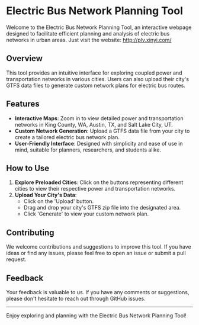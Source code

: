 # Electric Bus Network Planning Tool

Welcome to the Electric Bus Network Planning Tool, an interactive webpage designed to facilitate efficient planning and analysis of electric bus networks in urban areas.
Just visit the website: http://plv.xinyi.com/

## Overview

This tool provides an intuitive interface for exploring coupled power and transportation networks in various cities. Users can also upload their city's GTFS data files to generate custom network plans for electric bus routes.

## Features

- **Interactive Maps**: Zoom in to view detailed power and transportation networks in King County, WA, Austin, TX, and Salt Lake City, UT.
- **Custom Network Generation**: Upload a GTFS data file from your city to create a tailored electric bus network plan.
- **User-Friendly Interface**: Designed with simplicity and ease of use in mind, suitable for planners, researchers, and students alike.

## How to Use

1. **Explore Preloaded Cities**: Click on the buttons representing different cities to view their respective power and transportation networks.
2. **Upload Your City's Data**: 
   - Click on the 'Upload' button.
   - Drag and drop your city's GTFS zip file into the designated area.
   - Click 'Generate' to view your custom network plan.

## Contributing

We welcome contributions and suggestions to improve this tool. If you have ideas or find any issues, please feel free to open an issue or submit a pull request.

## Feedback

Your feedback is valuable to us. If you have any comments or suggestions, please don't hesitate to reach out through GitHub issues.

---

Enjoy exploring and planning with the Electric Bus Network Planning Tool!
